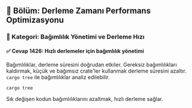## 📘 Bölüm: Derleme Zamanı Performans Optimizasyonu
### 🔹 Kategori: Bağımlılık Yönetimi ve Derleme Hızı
#### ✅ Cevap 1426: Hızlı derlemeler için bağımlılık yönetimi

Bağımlılıklar, derleme süresini doğrudan etkiler. Gereksiz bağımlılıkları kaldırmak, küçük ve bağımsız crate'ler kullanmak derleme süresini azaltır. `cargo tree` ile bağımlılıklar analiz edilebilir.

```bash
cargo tree
```

Sık değişen kodun bağımlılıklarını azaltmak, hızlı derleme sağlar.
